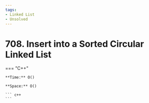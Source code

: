 ```yaml
---
tags:
- Linked List
- Unsolved
---
```



# 708. Insert into a Sorted Circular Linked List

=== "C++"

    **Time:** O()

    **Space:** O()

    ``` c++
    ```